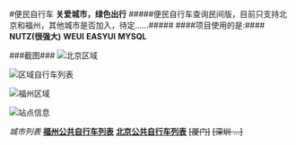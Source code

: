 #便民自行车
**关爱城市，绿色出行**
#####便民自行车查询民间版，目前只支持北京和福州，其他城市是否加入，待定……#####
####项目使用的是:####
**NUTZ(很强大)**
**WEUI**
**EASYUI**
**MYSQL**

###截图###
![北京区域](http://pic.yupoo.com/vincentwong109/Ft64t8DF/medish.jpg "北京区域列表")

![区域自行车列表](http://pic.yupoo.com/vincentwong109/FsWK6clR/medish.jpg "北京自行车站点信息")

![福州区域](http://pic.yupoo.com/vincentwong109/Ft64uxXS/medish.jpg "福州区域")

![站点信息](http://pic.yupoo.com/vincentwong109/Ft64uDqX/medish.jpg "便民自行车站点信息")

*城市列表*
  **[福州公共自行车列表](http://www.fzggbicycle.com "福州公共自行")**
  **[北京公共自行车列表](http://bjggzxc.bjjtw.gov.cn/wdlb.html "北京公共自行车列表")**
  ~~[厦门]~~
  ~~[深圳 ...]~~
  
